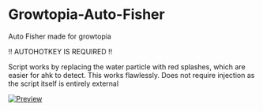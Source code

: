 # Growtopia-Auto-Fisher
Auto Fisher made for growtopia

!! AUTOHOTKEY IS REQUIRED !!

Script works by replacing the water particle with red splashes, which are easier for ahk to detect. This works flawlessly. Does not require injection as the script itself is entirely external

[![Preview](https://img.youtube.com/vi/rxai7jlbq1g/maxresdefault.jpg)](https://www.youtube.com/watch?v=rxai7jlbq1g)
